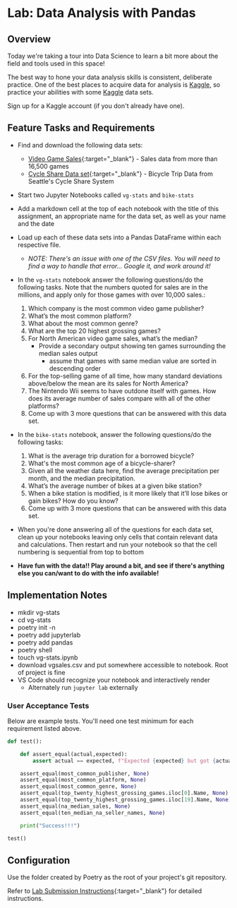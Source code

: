 # Lab: Data Analysis with Pandas

## Overview

Today we're taking a tour into Data Science to learn a bit more about the field and tools used in this space!

The best way to hone your data analysis skills is consistent, deliberate practice.
One of the best places to acquire data for analysis is [Kaggle](https://www.kaggle.com/), so practice your abilities with some [Kaggle](https://www.kaggle.com/datasets) data sets.

Sign up for a Kaggle account (if you don't already have one).

## Feature Tasks and Requirements

- Find and download the following data sets:
  - [Video Game Sales](https://www.kaggle.com/gregorut/videogamesales){:target="_blank"} - Sales data from more than 16,500 games
  - [Cycle Share Data set](https://www.kaggle.com/pronto/cycle-share-dataset){:target="_blank"} - Bicycle Trip Data from Seattle's Cycle Share System
- Start two Jupyter Notebooks called `vg-stats` and `bike-stats`
- Add a markdown cell at the top of each notebook with the title of this assignment, an appropriate name for the data set, as well as your name and the date
- Load up each of these data sets into a Pandas DataFrame within each respective file.
  - _NOTE: There's an issue with one of the CSV files. You will need to find a way to handle that error... Google it, and work around it!_

- In the `vg-stats` notebook answer the following questions/do the following tasks. Note that the numbers quoted for sales are in the millions, and apply only for those games with over 10,000 sales.:
    1. Which company is the most common video game publisher?
    1. What’s the most common platform?
    1. What about the most common genre?
    1. What are the top 20 highest grossing games?
    1. For North American video game sales, what’s the median?
        - Provide a secondary output showing ten games surrounding the median sales output
            - assume that games with same median value are sorted in descending order
    1. For the top-selling game of all time, how many standard deviations above/below the mean are its sales for North America?
    1. The Nintendo Wii seems to have outdone itself with games. How does its average number of sales compare with all of the other platforms?
    1. Come up with 3 more questions that can be answered with this data set.

- In the `bike-stats` notebook, answer the following questions/do the following tasks:
    1. What is the average trip duration for a borrowed bicycle?
    1. What's the most common age of a bicycle-sharer?
    1. Given all the weather data here, find the average precipitation per month, and the median precipitation.
    1. What’s the average number of bikes at a given bike station?
    1. When a bike station is modified, is it more likely that it’ll lose bikes or gain bikes? How do you know?
    1. Come up with 3 more questions that can be answered with this data set.

- When you're done answering all of the questions for each data set, clean up your notebooks leaving only cells that contain relevant data and calculations. Then restart and run your notebook so that the cell numbering is sequential from top to bottom

- **Have fun with the data!! Play around a bit, and see if there's anything else you can/want to do with the info available!**

## Implementation Notes

- mkdir vg-stats
- cd vg-stats
- poetry init -n
- poetry add jupyterlab
- poetry add pandas
- poetry shell
- touch vg-stats.ipynb
- download vgsales.csv and put somewhere accessible to notebook. Root of project is fine
- VS Code should recognize your notebook and interactively render
  - Alternately run `jupyter lab` externally

### User Acceptance Tests

Below are example tests. You'll need one test minimum for each requirement listed above.

```python
def test():

    def assert_equal(actual,expected):
        assert actual == expected, f"Expected {expected} but got {actual}"

    assert_equal(most_common_publisher, None)
    assert_equal(most_common_platform, None)
    assert_equal(most_common_genre, None)
    assert_equal(top_twenty_highest_grossing_games.iloc[0].Name, None)
    assert_equal(top_twenty_highest_grossing_games.iloc[19].Name, None)
    assert_equal(na_median_sales, None)
    assert_equal(ten_median_na_seller_names, None)

    print("Success!!!")

test()
```

## Configuration

Use the folder created by Poetry as the root of your project's git repository.

Refer to [Lab Submission Instructions](../../../reference/submission-instructions/labs/){:target="_blank"} for detailed instructions.
